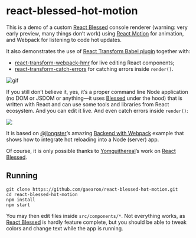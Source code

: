 # react-blessed-hot-motion

This is a demo of a custom [React Blessed](https://github.com/Yomguithereal/react-blessed/) console renderer (warning: very early preview, many things don’t work) using [React Motion](https://github.com/chenglou/react-motion) for animation, and Webpack for listening to code hot updates.

It also demonstrates the use of [React Transform Babel plugin](https://github.com/gaearon/babel-plugin-react-transform/) together with:

* [react-transform-webpack-hmr](https://github.com/gaearon/react-transform-webpack-hmr) for live editing React components;
* [react-transform-catch-errors](https://github.com/gaearon/react-transform-catch-errors) for catching errors inside `render()`.

![gif](http://i.imgur.com/2tdeBnm.gif)

If you still don’t believe it, yes, it’s a proper command line Node application (no DOM or JSDOM or anything—it uses [Blessed](https://github.com/chjj/blessed) under the hood) that is written with React and can use some tools and libraries from React ecosystem. And you can edit it live. And even catch errors inside `render()`:

![](https://camo.githubusercontent.com/1697c0611f83300b6225f9de007a45dd1d2d6f55/687474703a2f2f692e696d6775722e636f6d2f727339314c734e2e676966)

It is based on [@jlongster](jlongster.com)’s amazing [Backend with Webpack](https://github.com/jlongster/backend-with-webpack) example that shows how to integrate hot reloading into a Node (server) app.

Of course, it is only possible thanks to [Yomguithereal](https://github.com/Yomguithereal)’s work on [React Blessed](https://github.com/Yomguithereal/react-blessed/).

## Running

```
git clone https://github.com/gaearon/react-blessed-hot-motion.git
cd react-blessed-hot-motion
npm install
npm start
```

You may then edit files inside `src/components/*`. Not everything works, as [React Blessed](https://github.com/Yomguithereal/react-blessed/) is hardly feature complete, but you should be able to tweak colors and change text while the app is running.
